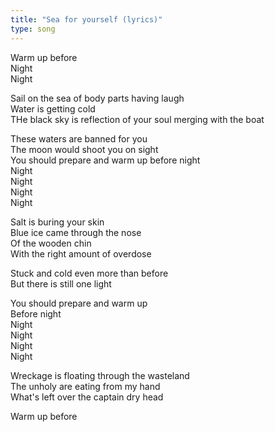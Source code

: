 ```yaml
---
title: "Sea for yourself (lyrics)"
type: song
---
```


Warm up before  
Night  
Night

Sail on the sea of body parts having laugh  
Water is getting cold  
THe black sky is reflection of your soul merging with the boat

These waters are banned for you  
The moon would shoot you on sight  
You should prepare and warm up before night  
Night  
Night  
Night  
Night

Salt is buring your skin  
Blue ice came through the nose  
Of the wooden chin  
With the right amount of overdose

Stuck and cold even more than before  
But there is still one light

You should prepare and warm up  
Before night  
Night  
Night  
Night  
Night

Wreckage is floating through the wasteland  
The unholy are eating from my hand  
What's left over the captain dry head

Warm up before
